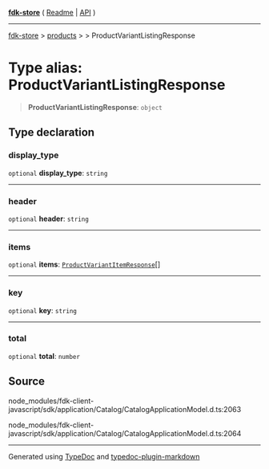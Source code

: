 [**fdk-store**](../../../README.md) ( [Readme](../../../README.md) \| [API](../../../API.md) )

---

[fdk-store](../../../API.md) > [products](../../README.md) > [<internal>](../README.md) > ProductVariantListingResponse

# Type alias: ProductVariantListingResponse

> **ProductVariantListingResponse**: `object`

## Type declaration

### display_type

`optional` **display_type**: `string`

---

### header

`optional` **header**: `string`

---

### items

`optional` **items**: [`ProductVariantItemResponse`](../../../product/internal_/type-aliases/type-alias.ProductVariantItemResponse.md)[]

---

### key

`optional` **key**: `string`

---

### total

`optional` **total**: `number`

## Source

node_modules/fdk-client-javascript/sdk/application/Catalog/CatalogApplicationModel.d.ts:2063

node_modules/fdk-client-javascript/sdk/application/Catalog/CatalogApplicationModel.d.ts:2064

---

Generated using [TypeDoc](https://typedoc.org/) and [typedoc-plugin-markdown](https://www.npmjs.com/package/typedoc-plugin-markdown)
